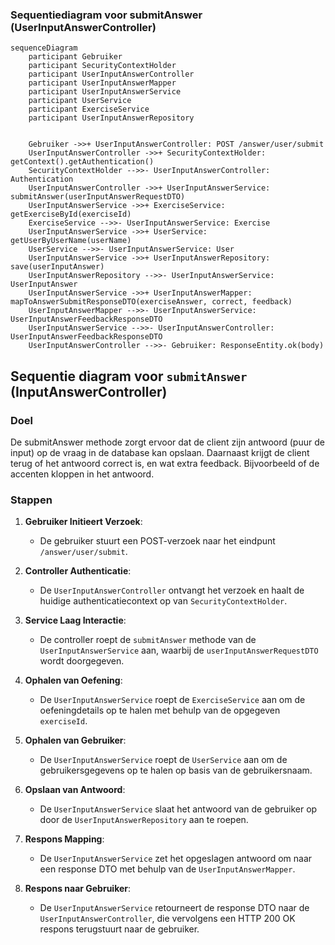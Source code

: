 ### Sequentiediagram voor submitAnswer (UserInputAnswerController)

```mermaid
sequenceDiagram
    participant Gebruiker
    participant SecurityContextHolder
    participant UserInputAnswerController
    participant UserInputAnswerMapper
    participant UserInputAnswerService
    participant UserService
    participant ExerciseService
    participant UserInputAnswerRepository
    
    
    Gebruiker ->>+ UserInputAnswerController: POST /answer/user/submit
    UserInputAnswerController ->>+ SecurityContextHolder: getContext().getAuthentication()
    SecurityContextHolder -->>- UserInputAnswerController: Authentication
    UserInputAnswerController ->>+ UserInputAnswerService: submitAnswer(userInputAnswerRequestDTO)
    UserInputAnswerService ->>+ ExerciseService: getExerciseById(exerciseId)
    ExerciseService -->>- UserInputAnswerService: Exercise
    UserInputAnswerService ->>+ UserService: getUserByUserName(userName)
    UserService -->>- UserInputAnswerService: User
    UserInputAnswerService ->>+ UserInputAnswerRepository: save(userInputAnswer)
    UserInputAnswerRepository -->>- UserInputAnswerService: UserInputAnswer
    UserInputAnswerService ->>+ UserInputAnswerMapper: mapToAnswerSubmitResponseDTO(exerciseAnswer, correct, feedback)
    UserInputAnswerMapper -->>- UserInputAnswerService: UserInputAnswerFeedbackResponseDTO
    UserInputAnswerService -->>- UserInputAnswerController: UserInputAnswerFeedbackResponseDTO
    UserInputAnswerController -->>- Gebruiker: ResponseEntity.ok(body)

```
## Sequentie diagram voor `submitAnswer` (InputAnswerController)

### Doel
De submitAnswer methode zorgt ervoor dat de client zijn antwoord (puur de input) op de vraag in de database kan opslaan. Daarnaast krijgt de client terug of het antwoord correct is, en wat extra feedback. Bijvoorbeeld of de accenten kloppen in het antwoord.

### Stappen

1. **Gebruiker Initieert Verzoek**:
    - De gebruiker stuurt een POST-verzoek naar het eindpunt `/answer/user/submit`.

2. **Controller Authenticatie**:
    - De `UserInputAnswerController` ontvangt het verzoek en haalt de huidige authenticatiecontext op van `SecurityContextHolder`.

3. **Service Laag Interactie**:
    - De controller roept de `submitAnswer` methode van de `UserInputAnswerService` aan, waarbij de `userInputAnswerRequestDTO` wordt doorgegeven.

4. **Ophalen van Oefening**:
    - De `UserInputAnswerService` roept de `ExerciseService` aan om de oefeningdetails op te halen met behulp van de opgegeven `exerciseId`.

5. **Ophalen van Gebruiker**:
    - De `UserInputAnswerService` roept de `UserService` aan om de gebruikersgegevens op te halen op basis van de gebruikersnaam.

6. **Opslaan van Antwoord**:
    - De `UserInputAnswerService` slaat het antwoord van de gebruiker op door de `UserInputAnswerRepository` aan te roepen.

7. **Respons Mapping**:
    - De `UserInputAnswerService` zet het opgeslagen antwoord om naar een response DTO met behulp van de `UserInputAnswerMapper`.

8. **Respons naar Gebruiker**:
    - De `UserInputAnswerService` retourneert de response DTO naar de `UserInputAnswerController`, die vervolgens een HTTP 200 OK respons terugstuurt naar de gebruiker.





